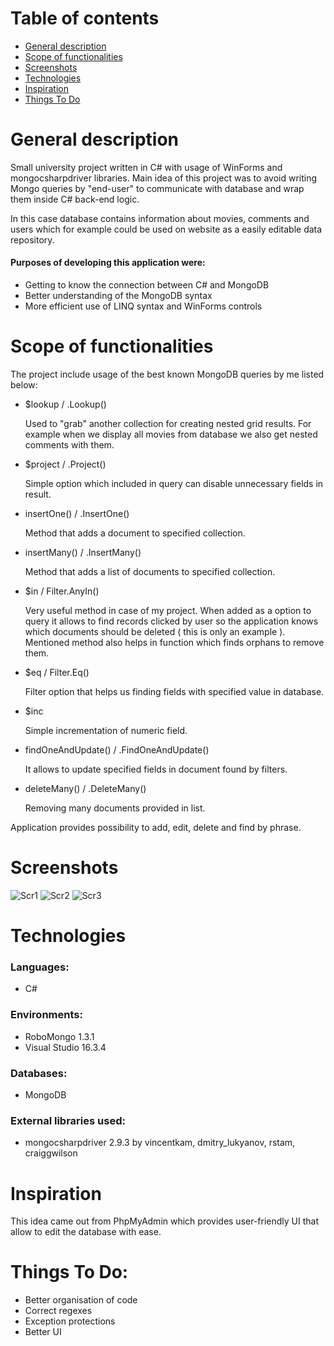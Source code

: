 # Table of contents
* [General description](#general-description)
* [Scope of functionalities](#scope-of-functionalities)
* [Screenshots](#screenshots)
* [Technologies](#technologies)
* [Inspiration](#inspiration)
* [Things To Do](#things-to-do)

# General description
Small university project written in C# with usage of WinForms and mongocsharpdriver libraries. 
Main idea of this project was to avoid writing Mongo queries by "end-user" to communicate with database and wrap them inside C# back-end logic.


In this case database contains information about movies, comments and users which for example could be used on website as a easily editable data repository.

#### Purposes of developing this application were:
* Getting to know the connection between C# and MongoDB
* Better understanding of the MongoDB syntax
* More efficient use of LINQ syntax and WinForms controls


# Scope of functionalities

The project include usage of the best known MongoDB queries by me listed below:

* $lookup / .Lookup()

  Used to "grab" another collection for creating nested grid results. For example when we display all movies from database we also get nested comments with them.

* $project / .Project()

  Simple option which included in query can disable unnecessary fields in result.

* insertOne() / .InsertOne()

  Method that adds a document to specified collection.
  
* insertMany() / .InsertMany()

  Method that adds a list of documents to specified collection.
  
* $in / Filter.AnyIn()

  Very useful method in case of my project. When added as a option to query it allows to find records clicked by user so the application knows which documents should be deleted ( this is only an example ).
  Mentioned method also helps in function which finds orphans to remove them.
  
* $eq / Filter.Eq()

  Filter option that helps us finding fields with specified value in database.
  
* $inc

  Simple incrementation of numeric field.
  
* findOneAndUpdate() / .FindOneAndUpdate()

  It allows to update specified fields in document found by filters.
  
* deleteMany() / .DeleteMany()

  Removing many documents provided in list.
  
Application provides possibility to add, edit, delete and find by phrase.

# Screenshots

![Scr1](https://i.ibb.co/pKXz2L8/scr1.png)
![Scr2](https://i.ibb.co/4Tm5rJV/scr2.png)
![Scr3](https://i.ibb.co/0JwMv9L/scr3.png)


# Technologies

### Languages:
* C#

### Environments:
* RoboMongo 1.3.1
* Visual Studio 16.3.4

### Databases:
* MongoDB

### External libraries used:
* mongocsharpdriver 2.9.3 by vincentkam, dmitry_lukyanov, rstam, craiggwilson

# Inspiration

This idea came out from PhpMyAdmin which provides user-friendly UI that allow to edit the database with ease.


# Things To Do:

* Better organisation of code
* Correct regexes
* Exception protections
* Better UI


